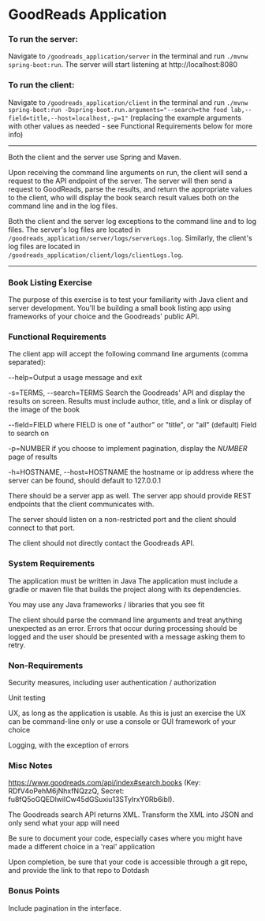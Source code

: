 # GoodReads Application

### To run the server: 
Navigate to `/goodreads_application/server` in the terminal and run `./mvnw spring-boot:run`. The server will start listening at http://localhost:8080
### To run the client: 
Navigate to `/goodreads_application/client` in the terminal and run `./mvnw spring-boot:run -Dspring-boot.run.arguments="--search=the food lab,--field=title,--host=localhost,-p=1"` (replacing the example arguments with other values as needed - see Functional Requirements below for more info)
<hr/>
Both the client and the server use Spring and Maven. 

Upon receiving the command line arguments on run, the client will send a request to the API endpoint of the server. The server will then send a request to GoodReads, parse the results, and return the appropriate values to the client, who will display the book search result values both on the command line and in the log files.

Both the client and the server log exceptions to the command line and to log files. 
The server's log files are located in `/goodreads_application/server/logs/serverLogs.log`. Similarly, the client's log files are located in `/goodreads_application/client/logs/clientLogs.log`.

<hr/>

### Book Listing Exercise

The purpose of this exercise is to test your familiarity with Java client and server development.  You'll be building a small book listing app using frameworks of your choice and the Goodreads' public API. 

### Functional Requirements

The client app will accept the following command line arguments (comma separated):

--help=Output a usage message and exit

-s=TERMS, --search=TERMS Search the Goodreads' API and display the results on screen.
Results must include author, title, and a link or display of the image of the book

--field=FIELD where FIELD is one of "author" or "title", or "all" (default)
Field to search on

-p=NUMBER if you choose to implement pagination, display the _NUMBER_ page of results

-h=HOSTNAME, --host=HOSTNAME the hostname or ip address where the server can be found, should default to 127.0.0.1

There should be a server app as well. The server app should provide REST endpoints that the client communicates with. 

The server should listen on a non-restricted port and the client should connect to that port.

The client should not directly contact the Goodreads API.

### System Requirements

The application must be written in Java
The application must include a gradle or maven file that builds the project along with its dependencies.

You may use any Java frameworks / libraries that you see fit

The client should parse the command line arguments and treat anything unexpected as an error. Errors that occur during processing should be logged and the user should be presented with a message asking them to retry.

### Non-Requirements

Security measures, including user authentication / authorization

Unit testing

UX, as long as the application is usable.  As this is just an exercise the UX can be command-line only or use a console or
  GUI framework of your choice

Logging, with the exception of errors

### Misc Notes

https://www.goodreads.com/api/index#search.books (Key: RDfV4oPehM6jNhxfNQzzQ, Secret: fu8fQ5oGQEDlwiICw45dGSuxiu13STyIrxY0Rb6ibI).

The Goodreads search API returns XML. Transform the XML into JSON and only send what your app will need

Be sure to document your code, especially cases where you might have made a different choice in a 'real' application

Upon completion, be sure that your code is accessible through a git repo, and provide the link to that repo to Dotdash

### Bonus Points

Include pagination in the interface.
